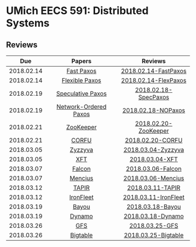 UMich EECS 591: Distributed Systems
===

## Reviews

| Due | Papers | Reviews |
|:---:|:------:|:--------------:|
|2018.02.14|[Fast Paxos](https://web.eecs.umich.edu/~manosk/assets/papers/fast_paxos.pdf)|[2018.02.14-FastPaxos](https://github.com/h1994st/EECS-591/blob/master/Reviews/2018.02.14-FastPaxos.md)|
|2018.02.14|[Flexible Paxos](https://web.eecs.umich.edu/~manosk/assets/papers/flexible_paxos_opodis2016.pdf)|[2018.02.14-FlexPaxos](https://github.com/h1994st/EECS-591/blob/master/Reviews/2018.02.14-FlexPaxos.md)|
|2018.02.19|[Speculative Paxos](https://web.eecs.umich.edu/~manosk/assets/papers/specpaxos-nsdi15.pdf)|[2018.02.18-SpecPaxos](https://github.com/h1994st/EECS-591/blob/master/Reviews/2018.02.18-SpecPaxos.md)|
|2018.02.19|[Network-Ordered Paxos](https://web.eecs.umich.edu/~manosk/assets/papers/nopaxos-osdi16.pdf)|[2018.02.18-NOPaxos](https://github.com/h1994st/EECS-591/blob/master/Reviews/2018.02.18-NOPaxos.md)|
|2018.02.21|[ZooKeeper](https://web.eecs.umich.edu/~manosk/assets/papers/zookeeper.pdf)|[2018.02.20-ZooKeeper](https://github.com/h1994st/EECS-591/blob/master/Reviews/2018.02.20-ZooKeeper.md)|
|2018.02.21|[CORFU](https://web.eecs.umich.edu/~manosk/assets/papers/corfu.pdf)|[2018.02.20-CORFU](https://github.com/h1994st/EECS-591/blob/master/Reviews/2018.02.20-CORFU.md)|
|2018.03.05|[Zyzzyva](https://web.eecs.umich.edu/~manosk/assets/papers/kotla07Zyzzyva.pdf)|[2018.03.04-Zyzzyva](https://github.com/h1994st/EECS-591/blob/master/Reviews/2018.03.04-Zyzzyva.md)|
|2018.03.05|[XFT](https://web.eecs.umich.edu/~manosk/assets/papers/xft-osdi16-liu.pdf)|[2018.03.04-XFT](https://github.com/h1994st/EECS-591/blob/master/Reviews/2018.03.04-XFT.md)|
|2018.03.07|[Falcon](https://web.eecs.umich.edu/~manosk/assets/papers/falcon.pdf)|[2018.03.06-Falcon](https://github.com/h1994st/EECS-591/blob/master/Reviews/2018.03.06-Falcon.md)|
|2018.03.07|[Mencius](https://web.eecs.umich.edu/~manosk/assets/papers/mencius.pdf)|[2018.03.06-Mencius](https://github.com/h1994st/EECS-591/blob/master/Reviews/2018.03.06-Mencius.md)|
|2018.03.12|[TAPIR](https://web.eecs.umich.edu/~manosk/assets/papers/tapir.pdf)|[2018.03.11-TAPIR](https://github.com/h1994st/EECS-591/blob/master/Reviews/2018.03.11-TAPIR.md)|
|2018.03.12|[IronFleet](https://web.eecs.umich.edu/~manosk/assets/papers/ironfleet.pdf)|[2018.03.11-IronFleet](https://github.com/h1994st/EECS-591/blob/master/Reviews/2018.03.11-IronFleet.md)|
|2018.03.19|[Bayou](https://web.eecs.umich.edu/~manosk/assets/papers/bayou.pdf)|[2018.03.18-Bayou](https://github.com/h1994st/EECS-591/blob/master/Reviews/2018.03.18-Bayou.md)|
|2018.03.19|[Dynamo](https://web.eecs.umich.edu/~manosk/assets/papers/dynamo.pdf)|[2018.03.18-Dynamo](https://github.com/h1994st/EECS-591/blob/master/Reviews/2018.03.18-Dynamo.md)|
|2018.03.26|[GFS](https://web.eecs.umich.edu/~manosk/assets/papers/gfs.pdf)|[2018.03.25-GFS](https://github.com/h1994st/EECS-591/blob/master/Reviews/2018.03.25-GFS.md)|
|2018.03.26|[Bigtable](https://web.eecs.umich.edu/~manosk/assets/papers/bigtable.pdf)|[2018.03.25-Bigtable](https://github.com/h1994st/EECS-591/blob/master/Reviews/2018.03.25-Bigtable.md)|
